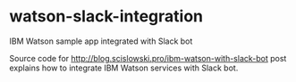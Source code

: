 # watson-slack-integration
IBM Watson sample app integrated with Slack bot

Source code for http://blog.scislowski.pro/ibm-watson-with-slack-bot post explains how to integrate IBM Watson services with Slack bot.
